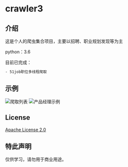 # crawler3

## 介绍

这是个人的爬虫集合项目，主要以招聘、职业规划发现等为主  

python：3.6

目前已完成：

``` html
- 51job职位多线程爬取
```

## 示例

![爬取列表](https://github.com/xmcy0011/crawler3/Resources/Demo/2018.7已爬取示例.jpg)
![产品经理示例](https://github.com/xmcy0011/crawler3/Resources/Demo/2018.7产品经理.jpg)

## License

[Apache License 2.0](https://github.com/xmcy0011/crawler3/LICENSE)

## 特此声明

仅供学习，请勿用于商业用途。